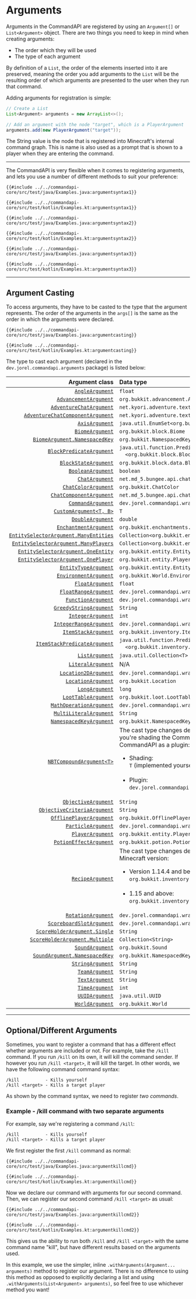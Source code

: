 # Arguments

Arguments in the CommandAPI are registered by using an `Argument[]` or `List<Argument>` object. There are two things you need to keep in mind when creating arguments:

* The order which they will be used
* The type of each argument

By definition of a `List`, the order of the elements inserted into it are preserved, meaning the order you add arguments to the `List` will be the resulting order of which arguments are presented to the user when they run that command.

Adding arguments for registration is simple:

```java
// Create a List
List<Argument> arguments = new ArrayList<>();

// Add an argument with the node "target", which is a PlayerArgument
arguments.add(new PlayerArgument("target"));
```

The String value is the node that is registered into Minecraft's internal command graph. This is name is also used as a prompt that is shown to a player when they are entering the command.

-----

The CommandAPI is very flexible when it comes to registering arguments, and lets you use a number of different methods to suit your preference:

<div class="multi-pre">

```java,Java
{{#include ../../commandapi-core/src/test/java/Examples.java:argumentsyntax1}}
```

```kotlin,Kotlin
{{#include ../../commandapi-core/src/test/kotlin/Examples.kt:argumentsyntax1}}
```

</div>

<div class="multi-pre">

```java,Java
{{#include ../../commandapi-core/src/test/java/Examples.java:argumentsyntax2}}
```

```kotlin,Kotlin
{{#include ../../commandapi-core/src/test/kotlin/Examples.kt:argumentsyntax2}}
```

</div>

<div class="multi-pre">

```java,Java
{{#include ../../commandapi-core/src/test/java/Examples.java:argumentsyntax3}}
```

```kotlin,Kotlin
{{#include ../../commandapi-core/src/test/kotlin/Examples.kt:argumentsyntax3}}
```

</div>

-----

## Argument Casting

To access arguments, they have to be casted to the type that the argument represents. The order of the arguments in the `args[]` is the same as the order in which the arguments were declared.

<div class="multi-pre">

```java,Java
{{#include ../../commandapi-core/src/test/java/Examples.java:argumentcasting}}
```

```kotlin,Kotlin
{{#include ../../commandapi-core/src/test/kotlin/Examples.kt:argumentcasting}}
```

</div>

The type to cast each argument (declared in the `dev.jorel.commandapi.arguments` package) is listed below:

|                                                                                    Argument class | Data type                                                                                                                                                                                                                                           |
|--------------------------------------------------------------------------------------------------:|:----------------------------------------------------------------------------------------------------------------------------------------------------------------------------------------------------------------------------------------------------|
|                                                                [`AngleArgument`](./angleargument) | `float`                                                                                                                                                                                                                                             |
|                                                 [`AdvancementArgument`](./advancementargument.md) | `org.bukkit.advancement.Advancement`                                                                                                                                                                                                                |
|                    [`AdventureChatArgument`](./adventurechatarguments.md#adventure-chat-argument) | `net.kyori.adventure.text.Component`                                                                                                                                                                                                                |
| [`AdventureChatComponentArgument`](./adventurechatarguments.md#adventure-chat-component-argument) | `net.kyori.adventure.text.Component`                                                                                                                                                                                                                |
|                                                                    [`AxisArgument`](./axisarg.md) | `java.util.EnumSet<org.bukkit.Axis>`                                                                                                                                                                                                                |
|                                                             [`BiomeArgument`](./biomeargument.md) | `org.bukkit.block.Biome`                                                                                                                                                                                                                            |
|                                               [`BiomeArgument.NamespacedKey`](./biomeargument.md) | `org.bukkit.NamespacedKey`                                                                                                                                                                                                                          |
|                                               [`BlockPredicateArgument`](./blockpredicateargs.md) | `java.util.function.Predicate`<br />&emsp;`<org.bukkit.block.Block>`                                                                                                                                                                                |
|                                                  [`BlockStateArgument`](./blockstatearguments.md) | `org.bukkit.block.data.BlockData`                                                                                                                                                                                                                   |
|                                    [`BooleanArgument`](./primitivearguments.md#boolean-arguments) | `boolean`                                                                                                                                                                                                                                           |
|                                          [`ChatArgument`](./spigotchatarguments.md#chat-argument) | `net.md_5.bungee.api.chat.BaseComponent[]`                                                                                                                                                                                                          |
|                                     [`ChatColorArgument`](./chatarguments.md#chat-color-argument) | `org.bukkit.ChatColor`                                                                                                                                                                                                                              |
|                       [`ChatComponentArgument`](./spigotchatarguments.md#chat-component-argument) | `net.md_5.bungee.api.chat.BaseComponent[]`                                                                                                                                                                                                          |
|                                                        [`CommandArgument`](./commandarguments.md) | `dev.jorel.commandapi.wrappers.CommandResult`                                                                                                                                                                                                       |
|                                                    [`CustomArgument<T, B>`](./customarguments.md) | `T`                                                                                                                                                                                                                                                 |
|                                   [`DoubleArgument`](./primitivearguments.md#numerical-arguments) | `double`                                                                                                                                                                                                                                            |
|                                                 [`EnchantmentArgument`](./enchantmentargument.md) | `org.bukkit.enchantments.Enchantment`                                                                                                                                                                                                               |
|            [`EntitySelectorArgument.ManyEntities`](./entityarguments.md#entity-selector-argument) | `Collection<org.bukkit.entity.Entity>`                                                                                                                                                                                                              |
|             [`EntitySelectorArgument.ManyPlayers`](./entityarguments.md#entity-selector-argument) | `Collection<org.bukkit.entity.Player>`                                                                                                                                                                                                              |
|               [`EntitySelectorArgument.OneEntity`](./entityarguments.md#entity-selector-argument) | `org.bukkit.entity.Entity`                                                                                                                                                                                                                          |
|               [`EntitySelectorArgument.OnePlayer`](./entityarguments.md#entity-selector-argument) | `org.bukkit.entity.Player`                                                                                                                                                                                                                          |
|                                 [`EntityTypeArgument`](./entityarguments.md#entity-type-argument) | `org.bukkit.entity.EntityType`                                                                                                                                                                                                                      |
|                                                     [`EnvironmentArgument`](./environmentargs.md) | `org.bukkit.World.Environment`                                                                                                                                                                                                                      |
|                                    [`FloatArgument`](./primitivearguments.md#numerical-arguments) | `float`                                                                                                                                                                                                                                             |
|                   [`FloatRangeArgument`](./rangedarguments.md#the-integerrange--floatrange-class) | `dev.jorel.commandapi.wrappers.FloatRange`                                                                                                                                                                                                          |
|                                                        [`FunctionArgument`](./functionwrapper.md) | `dev.jorel.commandapi.wrappers.FunctionWrapper[]`                                                                                                                                                                                                   |
|                             [`GreedyStringArgument`](./stringarguments.md#greedy-string-argument) | `String`                                                                                                                                                                                                                                            |
|                                  [`IntegerArgument`](./primitivearguments.md#numerical-arguments) | `int`                                                                                                                                                                                                                                               |
|                 [`IntegerRangeArgument`](./rangedarguments.md#the-integerrange--floatrange-class) | `dev.jorel.commandapi.wrappers.IntegerRange`                                                                                                                                                                                                        |
|                                                    [`ItemStackArgument`](./itemstackarguments.md) | `org.bukkit.inventory.ItemStack`                                                                                                                                                                                                                    |
|                                       [`ItemStackPredicateArgument`](./itemstackpredicateargs.md) | `java.util.function.Predicate`<br />&emsp;`<org.bukkit.inventory.ItemStack>`                                                                                                                                                                        |
|                                                              [`ListArgument`](./listarguments.md) | `java.util.Collection<T>`                                                                                                                                                                                                                           |
|                                                        [`LiteralArgument`](./literalarguments.md) | N/A                                                                                                                                                                                                                                                 |
|                                   [`Location2DArgument`](./locationargument.md#location-2d-space) | `dev.jorel.commandapi.wrappers.Location2D`                                                                                                                                                                                                          |
|                                     [`LocationArgument`](./locationargument.md#location-3d-space) | `org.bukkit.Location`                                                                                                                                                                                                                               |
|                                     [`LongArgument`](./primitivearguments.md#numerical-arguments) | `long`                                                                                                                                                                                                                                              |
|                                                     [`LootTableArgument`](./loottableargument.md) | `org.bukkit.loot.LootTable`                                                                                                                                                                                                                         |
|                                            [`MathOperationArgument`](./mathoperationarguments.md) | `dev.jorel.commandapi.wrappers.MathOperation`                                                                                                                                                                                                       |
|                                                       [`MultiLiteralArgument`](./multilitargs.md) | `String`                                                                                                                                                                                                                                            |
|                                                  [`NamespacedKeyArgument`](./namespacedkeyarg.md) | `org.bukkit.NamespacedKey`                                                                                                                                                                                                                          |
|                                                     [`NBTCompoundArgument<T>`](./nbtarguments.md) | The cast type changes depending on whether you're shading the CommandAPI or using the CommandAPI as a plugin:<br /><ul><li>Shading:<br />`T` (implemented yourself)</li><br /><li>Plugin:<br />`dev.jorel.commandapi.nbtapi.NBTContainer`</li></ul> |
|                                 [`ObjectiveArgument`](./objectivearguments.md#objective-argument) | `String`                                                                                                                                                                                                                                            |
|                [`ObjectiveCriteriaArgument`](./objectivearguments.md#objective-criteria-argument) | `String`                                                                                                                                                                                                                                            |
|                            [`OfflinePlayerArgument`](./entityarguments.md#offlineplayer-argument) | `org.bukkit.OfflinePlayer`                                                                                                                                                                                                                          |
|                                                      [`ParticleArgument`](./particlearguments.md) | `dev.jorel.commandapi.wrappers.ParticleData`                                                                                                                                                                                                        |
|                                          [`PlayerArgument`](./entityarguments.md#player-argument) | `org.bukkit.entity.Player`                                                                                                                                                                                                                          |
|                                                    [`PotionEffectArgument`](./potionarguments.md) | `org.bukkit.potion.PotionEffectType`                                                                                                                                                                                                                |
|                                                           [`RecipeArgument`](./recipeargument.md) | The cast type changes depending on your Minecraft version:<br><ul><li>Version 1.14.4 and below:<br />`org.bukkit.inventory.Recipe`</li><br /><li>1.15 and above:<br />`org.bukkit.inventory.ComplexRecipe` </li></ul>                               |
|                                                           [`RotationArgument`](./rotationargs.md) | `dev.jorel.commandapi.wrappers.Rotation`                                                                                                                                                                                                            |
|                     [`ScoreboardSlotArgument`](./scoreboardarguments.md#scoreboard-slot-argument) | `dev.jorel.commandapi.wrappers.ScoreboardSlot`                                                                                                                                                                                                      |
|                    [`ScoreHolderArgument.Single`](./scoreboardarguments.md#score-holder-argument) | `String`                                                                                                                                                                                                                                            |
|                  [`ScoreHolderArgument.Multiple`](./scoreboardarguments.md#score-holder-argument) | `Collection<String>`                                                                                                                                                                                                                                |
|                                                             [`SoundArgument`](./soundargument.md) | `org.bukkit.Sound`                                                                                                                                                                                                                                  |
|                                               [`SoundArgument.NamespacedKey`](./soundargument.md) | `org.bukkit.NamespacedKey`                                                                                                                                                                                                                          |
|                                          [`StringArgument`](./stringarguments.md#string-argument) | `String`                                                                                                                                                                                                                                            |
|                                                              [`TeamArgument`](./teamarguments.md) | `String`                                                                                                                                                                                                                                            |
|                                              [`TextArgument`](./stringarguments.md#text-argument) | `String`                                                                                                                                                                                                                                            |
|                                                                   [`TimeArgument`](./timeargs.md) | `int`                                                                                                                                                                                                                                               |
|                                                                   [`UUIDArgument`](./uuidargs.md) | `java.util.UUID`                                                                                                                                                                                                                                    |
|                                                            [`WorldArgument`](./worldarguments.md) | `org.bukkit.World`                                                                                                                                                                                                                                  |

-----

## Optional/Different Arguments

Sometimes, you want to register a command that has a different effect whether arguments are included or not. For example, take the `/kill` command. If you run `/kill` on its own, it will kill the command sender. If however you run `/kill <target>`, it will kill the target. In other words, we have the following command command syntax:

```mccmd
/kill          - Kills yourself
/kill <target> - Kills a target player
```

As shown by the command syntax, we need to register _two commands_.

<div class="example">

### Example - /kill command with two separate arguments

For example, say we're registering a command `/kill`:

```mccmd
/kill          - Kills yourself
/kill <target> - Kills a target player
```

We first register the first `/kill` command as normal:

<div class="multi-pre">

```java,Java
{{#include ../../commandapi-core/src/test/java/Examples.java:argumentkillcmd}}
```

```kotlin,Kotlin
{{#include ../../commandapi-core/src/test/kotlin/Examples.kt:argumentkillcmd}}
```

</div>

Now we declare our command with arguments for our second command. Then, we can register our second command `/kill <target>` as usual:

<div class="multi-pre">

```java,Java
{{#include ../../commandapi-core/src/test/java/Examples.java:argumentkillcmd2}}
```

```kotlin,Kotlin
{{#include ../../commandapi-core/src/test/kotlin/Examples.kt:argumentkillcmd2}}
```

</div>

This gives us the ability to run both `/kill` and `/kill <target>` with the same command name "kill", but have different results based on the arguments used.

In this example, we use the simpler, inline `.withArguments(Argument... arguments)` method to register our argument. There is no difference to using this method as opposed to explicitly declaring a list and using `.withArguments(List<Argument> arguments)`, so feel free to use whichever method you want!

</div>
